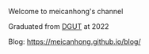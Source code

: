 Welcome to meicanhong's channel

Graduated from [DGUT](https://www.dgut.edu.cn/) at 2022

Blog: https://meicanhong.github.io/blog/
